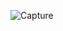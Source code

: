 ![Capture](https://github.com/VidathChamikara/Batik-Saree-Frontend/assets/86880920/eda4b547-1c63-4d52-a748-5c42640c121f)
